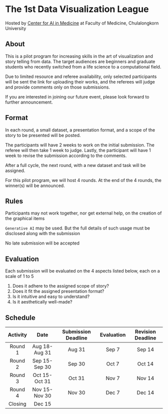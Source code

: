# The 1st Data Visualization League
Hosted by [Center for AI in Medicine](https://aim.md.chula.ac.th/) at Faculty of Medicine, Chulalongkorn University

## About 
This is a pilot program for increasing skills in the art of visualization and story telling from data. The target audiences are beginners and graduate students who recently switched from a life science to a computational field.

Due to limited resource and referee availability, only selected participants will be sent the link for uploading their works, and the referees will judge and provide comments only on those submissions.

If you are interested in joining our future event, please look forward to further announcement.

## Format
In each round, a small dataset, a presentation format, and a scope of the story to be presented will be posted.

The participants will have 2 weeks to work on the initial submission. The referee will then take 1 week to judge. Lastly, the participant will have 1 week to revise the submission according to the comments.

After a full cycle, the next round, with a new dataset and task will be assigned.

For this pilot program, we will host 4 rounds. At the end of the 4 rounds, the winner(s) will be announced.

## Rules
Participants may not work together, nor get external help, on the creation of the graphical items

`Generative AI` may be used. But the full details of such usage must be disclosed along with the submission

No late submission will be accepted

## Evaluation
Each submission will be evaluated on the 4 aspects listed below, each on a scale of 1 to 5
1. Does it adhere to the assigned scope of story?
2. Does it fit the assigned presentation format?
3.	Is it intuitive and easy to understand?
4.	Is it aesthetically well-made?

## Schedule
|  Activity |  Date  |  Submission Deadline  |  Evaluation  |  Revision Deadline  |
|  :-:  |  :-:  |  :-:  |  :-:  |  :-:  |
|  Round 1   |  Aug 18-Aug 31   |  Aug 31   |   Sep 7  |  Sep 14   |
|  Round 2   |  Sep 15-Sep 30   |  Sep 30   |   Oct 7  |  Oct 14   |
|  Round 3   |  Oct 15-Oct 31   |  Oct 31   |   Nov 7  |  Nov 14   |
|  Round 4   |  Nov 15-Nov 30   |  Nov 30   |   Dec 7  |  Dec 14   |
|  Closing   |  Dec 15   |     |     |     |
